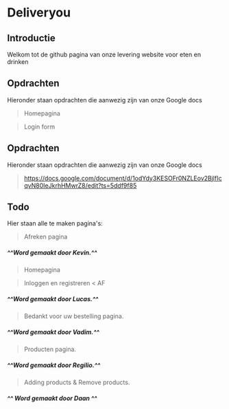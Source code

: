 # Deliveryou 

## Introductie

Welkom tot de github pagina van onze levering website voor eten en drinken

## Opdrachten 

 Hieronder staan opdrachten die aanwezig zijn van onze Google docs
 
 > Homepagina
 
 > Login form

## Opdrachten 

 Hieronder staan opdrachten die aanwezig zijn van onze Google docs
 
 > https://docs.google.com/document/d/1odYdy3KESOFr0NZLEov2BjlfIcqvN80IeJkrhHMwrZ8/edit?ts=5ddf9f85
 
 ## Todo 

Hier staan alle te maken pagina's:


 > Afreken pagina
 ##### ^^Word gemaakt door Kevin.^^

  > Homepagina
  
  >Inloggen en registreren < AF 
   ##### ^^Word gemaakt door Lucas.^^
  
 > Bedankt voor uw bestelling pagina.
 ##### ^^Word gemaakt door Vadim.^^
  
   
 >Producten pagina.
   ##### ^^Word gemaakt door Regilio.^^

 > Adding products & Remove products.
  ##### ^^ Word gemaakt door Daan ^^


